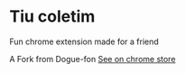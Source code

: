 # Tiu coletim
Fun chrome extension made for a friend

A Fork from Dogue-fon
[See on chrome store](https://chrome.google.com/webstore/detail/dogue-fon/lonhfceaccdadfmjaddidloeoadillna)
